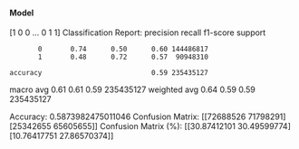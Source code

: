 #### Model
[1 0 0 ... 0 1 1]
Classification Report:
              precision    recall  f1-score   support

           0       0.74      0.50      0.60 144486817
           1       0.48      0.72      0.57  90948310

    accuracy                           0.59 235435127
   macro avg       0.61      0.61      0.59 235435127
weighted avg       0.64      0.59      0.59 235435127

Accuracy: 0.5873982475011046
Confusion Matrix:
[[72688526 71798291]
 [25342655 65605655]]
Confusion Matrix (%):
[[30.87412101 30.49599774]
 [10.76417751 27.86570374]]
